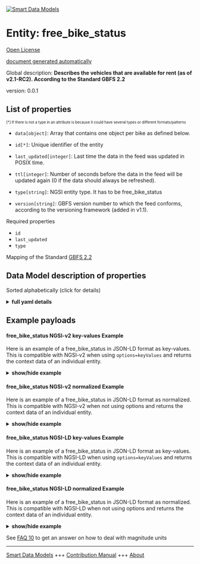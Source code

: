 <!-- 10-Header -->    
[![Smart Data Models](https://smartdatamodels.org/wp-content/uploads/2022/01/SmartDataModels_logo.png "Logo")](https://smartdatamodels.org)    
Entity: free_bike_status    
========================<!-- /10-Header -->    
<!-- 15-License -->    
[Open License](https://github.com/smart-data-models//dataModel.GBFS/blob/master/free_bike_status/LICENSE.md)    
[document generated automatically](https://docs.google.com/presentation/d/e/2PACX-1vTs-Ng5dIAwkg91oTTUdt8ua7woBXhPnwavZ0FxgR8BsAI_Ek3C5q97Nd94HS8KhP-r_quD4H0fgyt3/pub?start=false&loop=false&delayms=3000#slide=id.gb715ace035_0_60)    
<!-- /15-License -->    
<!-- 20-Description -->    
Global description: **Describes the vehicles that are available for rent (as of v2.1-RC2). According to the Standard GBFS 2.2**    
version: 0.0.1    
<!-- /20-Description -->    
<!-- 30-PropertiesList -->    
## List of properties    
<sup><sub>[*] If there is not a type in an attribute is because it could have several types or different formats/patterns</sub></sup>    
- `data[object]`: Array that contains one object per bike as defined below.  	    
- `id[*]`: Unique identifier of the entity  - `last_updated[integer]`: Last time the data in the feed was updated in POSIX time.  - `ttl[integer]`: Number of seconds before the data in the feed will be updated again (0 if the data should always be refreshed).  - `type[string]`: NGSI entity type. It has to be free_bike_status  - `version[string]`: GBFS version number to which the feed conforms, according to the versioning framework (added in v1.1).  <!-- /30-PropertiesList -->    
<!-- 35-RequiredProperties -->    
Required properties    
- `id`  - `last_updated`  - `type`  <!-- /35-RequiredProperties -->    
<!-- 40-RequiredProperties -->    
Mapping of the Standard [GBFS 2.2](https://github.com/NABSA/gbfs/blob/v2.2/gbfs.md)    
<!-- /40-RequiredProperties -->    
<!-- 50-DataModelHeader -->    
## Data Model description of properties    
Sorted alphabetically (click for details)    
<!-- /50-DataModelHeader -->    
<!-- 60-ModelYaml -->    
<details><summary><strong>full yaml details</strong></summary>      
```yaml    
free_bike_status:      
  description: Describes the vehicles that are available for rent (as of v2.1-RC2). According to the Standard GBFS 2.2      
  properties:      
    data:      
      description: Array that contains one object per bike as defined below.      
      properties:      
        bikes:      
          items:      
            properties:      
              bike_id:      
                description: Rotating (as of v2.0) identifier of a vehicle.      
                type: string      
              current_range_meters:      
                description: The furthest distance in meters that the vehicle can travel without recharging or refueling with the vehicle's current charge or fuel (added in v2.1-RC).      
                minimum: 0      
                type: number      
              is_disabled:      
                description: 'Is the vehicle currently disabled (broken)?'      
                type: boolean      
              is_reserved:      
                description: 'Is the vehicle currently reserved?'      
                type: boolean      
              last_reported:      
                description: The last time this vehicle reported its status to the operator's backend in POSIX time (added in v2.1-RC).      
                minimum: 1450155600      
                type: number      
              lat:      
                description: The latitude of the vehicle.      
                maximum: 90      
                minimum: -90      
                type: number      
              lon:      
                description: The longitude of the vehicle.      
                maximum: 180      
                minimum: -180      
                type: number      
              pricing_plan_id:      
                description: The plan_id of the pricing plan this vehicle is eligible for (added in v2.1-RC2).      
                type: string      
              rental_uris:      
                description: 'Contains rental uris for Android, iOS, and web in the android, ios, and web fields (added in v1.1).'      
                properties:      
                  android:      
                    description: URI that can be passed to an Android app with an intent (added in v1.1).      
                    format: uri      
                    type: string      
                  ios:      
                    description: URI that can be used on iOS to launch the rental app for this vehicle (added in v1.1).      
                    format: uri      
                    type: string      
                  web:      
                    description: URL that can be used by a web browser to show more information about renting this vehicle (added in v1.1).      
                    format: uri      
                    type: string      
                type: object      
              station_id:      
                description: Identifier referencing the station_id if the vehicle is currently at a station (added in v2.1-RC2).      
                type: string      
              vehicle_type_id:      
                description: The vehicle_type_id of this vehicle (added in v2.1-RC).      
                type: string      
            required:      
              - bike_id      
              - is_reserved      
              - is_disabled      
            type: object      
          required:      
            - bikes      
          type: array      
      type: object      
      x-ngsi:      
        type: Property      
    id:      
      anyOf:      
        - description: Identifier format of any NGSI entity      
          maxLength: 256      
          minLength: 1      
          pattern: ^[\w\-\.\{\}\$\+\*\[\]`|~^@!,:\\]+$      
          type: string      
          x-ngsi:      
            type: Property      
        - description: Identifier format of any NGSI entity      
          format: uri      
          type: string      
          x-ngsi:      
            type: Property      
      description: Unique identifier of the entity      
      x-ngsi:      
        type: Property      
    last_updated:      
      description: Last time the data in the feed was updated in POSIX time.      
      minimum: 1450155600      
      type: integer      
      x-ngsi:      
        type: Property      
    ttl:      
      description: Number of seconds before the data in the feed will be updated again (0 if the data should always be refreshed).      
      minimum: 0      
      type: integer      
      x-ngsi:      
        type: Property      
    type:      
      description: NGSI entity type. It has to be free_bike_status      
      enum:      
        - free_bike_status      
      type: string      
      x-ngsi:      
        type: Property      
    version:      
      description: 'GBFS version number to which the feed conforms, according to the versioning framework (added in v1.1).'      
      enum:      
        - 2.2      
        - 3.0-RC      
        - 3.0      
      type: string      
      x-ngsi:      
        type: Property      
  required:      
    - id      
    - last_updated      
    - type      
  type: object      
  x-derived-from: https://github.com/NABSA/gbfs/blob/v2.2/gbfs.md      
  x-disclaimer: 'Redistribution and use in source and binary forms, with or without modification, are permitted  provided that the license conditions are met. Copyleft (c) 2022 Contributors to Smart Data Models Program'      
  x-license-url: https://github.com/smart-data-models/dataModel.GBFS/blob/master/free_bike_status/LICENSE.md      
  x-model-schema: https://smart-data-models.github.io/dataModel.GBFS/free_bike_status/schema.json      
  x-model-tags: GBFS      
  x-version: 0.0.1      
```    
</details>      
<!-- /60-ModelYaml -->    
<!-- 70-MiddleNotes -->    
<!-- /70-MiddleNotes -->    
<!-- 80-Examples -->    
## Example payloads      
#### free_bike_status NGSI-v2 key-values Example      
Here is an example of a free_bike_status in JSON-LD format as key-values. This is compatible with NGSI-v2 when  using `options=keyValues` and returns the context data of an individual entity.    
<details><summary><strong>show/hide example</strong></summary>      
```json  
{  
  "id": "urn:ngsi-ld:free_bike_status:id:ZMAW:94046191",  
  "type": "free_bike_status",  
  "last_updated": 1450156464,  
  "ttl": 864,  
  "version": "3.0-RC",  
  "data": {  
    "bikes": [  
      {  
        "bike_id": "bike:001:0023",  
        "lat": 9.6,  
        "lon": 18.6,  
        "is_reserved": true,  
        "is_disabled": false,  
        "rental_uris": {  
          "android": "urn:ngsi-ld:free_bike_status:android:DDCU:76475938",  
          "ios": "urn:ngsi-ld:free_bike_status:ios:OJIQ:89241157",  
          "web": "urn:ngsi-ld:free_bike_status:web:XCVS:38778408"  
        },  
        "vehicle_type_id": "regular bike",  
        "last_reported": 1450156464,  
        "current_range_meters": 864.6,  
        "station_id": "Madrid puerta del sol",  
        "pricing_plan_id": "Tourist 1 day"  
      },  
      {  
        "bike_id": "bike:001:0024",  
        "lat": 9.6,  
        "lon": 18.6,  
        "is_reserved": true,  
        "is_disabled": false,  
        "rental_uris": {  
          "android": "urn:ngsi-ld:free_bike_status:android:DDCU:76475938",  
          "ios": "urn:ngsi-ld:free_bike_status:ios:OJIQ:89241157",  
          "web": "urn:ngsi-ld:free_bike_status:web:XCVS:38778408"  
        },  
        "vehicle_type_id": "regular bike",  
        "last_reported": 1450156464,  
        "current_range_meters": 864.6,  
        "station_id": "Madrid puerta del sol",  
        "pricing_plan_id": "Tourist 1 day"  
      }  
    ]  
  }  
}  
```  
</details>    
#### free_bike_status NGSI-v2 normalized Example      
Here is an example of a free_bike_status in JSON-LD format as normalized. This is compatible with NGSI-v2 when not using options and returns the context data of an individual entity.    
<details><summary><strong>show/hide example</strong></summary>      
```json  
{  
  "id": "urn:ngsi-ld:free_bike_status:id:ZMAW:94046191",  
  "type": "free_bike_status",  
  "last_updated": {  
    "type": "Number",  
    "value": 1450156464  
  },  
  "ttl": {  
    "type": "Number",  
    "value": 864  
  },  
  "version": {  
    "type": "Text",  
    "value": "3.0-RC"  
  },  
  "data": {  
    "type": "StructuredValue",  
    "value": {  
      "bikes": [  
        {  
          "bike_id": "bike:001:0023",  
          "lat": 9.6,  
          "lon": 18.6,  
          "is_reserved": true,  
          "is_disabled": false,  
          "rental_uris": {  
            "android": "urn:ngsi-ld:free_bike_status:android:DDCU:76475938",  
            "ios": "urn:ngsi-ld:free_bike_status:ios:OJIQ:89241157",  
            "web": "urn:ngsi-ld:free_bike_status:web:XCVS:38778408"  
          },  
          "vehicle_type_id": "regular bike",  
          "last_reported": 1450156464,  
          "current_range_meters": 864.6,  
          "station_id": "Madrid puerta del sol",  
          "pricing_plan_id": "Tourist 1 day"  
        },  
        {  
          "bike_id": "bike:001:0024",  
          "lat": 9.6,  
          "lon": 18.6,  
          "is_reserved": true,  
          "is_disabled": false,  
          "rental_uris": {  
            "android": "urn:ngsi-ld:free_bike_status:android:DDCU:76475938",  
            "ios": "urn:ngsi-ld:free_bike_status:ios:OJIQ:89241157",  
            "web": "urn:ngsi-ld:free_bike_status:web:XCVS:38778408"  
          },  
          "vehicle_type_id": "regular bike",  
          "last_reported": 1450156464,  
          "current_range_meters": 864.6,  
          "station_id": "Madrid puerta del sol",  
          "pricing_plan_id": "Tourist 1 day"  
        }  
      ]  
    }  
  }  
}  
```  
</details>    
#### free_bike_status NGSI-LD key-values Example      
Here is an example of a free_bike_status in JSON-LD format as key-values. This is compatible with NGSI-LD when  using `options=keyValues` and returns the context data of an individual entity.    
<details><summary><strong>show/hide example</strong></summary>      
```json  
{  
  "id": "urn:ngsi-ld:free_bike_status:id:ZMAW:94046191",  
  "type": "free_bike_status",  
  "last_updated": 1450156464,  
  "ttl": 864,  
  "version": "3.0-RC",  
  "data": {  
    "bikes": [  
      {  
        "bike_id": "bike:001:0023",  
        "lat": 9.6,  
        "lon": 18.6,  
        "is_reserved": true,  
        "is_disabled": false,  
        "rental_uris": {  
          "android": "urn:ngsi-ld:free_bike_status:android:DDCU:76475938",  
          "ios": "urn:ngsi-ld:free_bike_status:ios:OJIQ:89241157",  
          "web": "urn:ngsi-ld:free_bike_status:web:XCVS:38778408"  
        },  
        "vehicle_type_id": "regular bike",  
        "last_reported": 1450156464,  
        "current_range_meters": 864.6,  
        "station_id": "Madrid puerta del sol",  
        "pricing_plan_id": "Tourist 1 day"  
      },  
      {  
        "bike_id": "bike:001:0024",  
        "lat": 9.6,  
        "lon": 18.6,  
        "is_reserved": true,  
        "is_disabled": false,  
        "rental_uris": {  
          "android": "urn:ngsi-ld:free_bike_status:android:DDCU:76475938",  
          "ios": "urn:ngsi-ld:free_bike_status:ios:OJIQ:89241157",  
          "web": "urn:ngsi-ld:free_bike_status:web:XCVS:38778408"  
        },  
        "vehicle_type_id": "regular bike",  
        "last_reported": 1450156464,  
        "current_range_meters": 864.6,  
        "station_id": "Madrid puerta del sol",  
        "pricing_plan_id": "Tourist 1 day"  
      }  
    ]  
  },  
  "@context": [  
    "https://smartdatamodels.org/context.jsonld",  
    "https://raw.githubusercontent.com/smart-data-models/dataModel.GBFS/master/context.jsonld"  
  ]  
}  
```  
</details>    
#### free_bike_status NGSI-LD normalized Example      
Here is an example of a free_bike_status in JSON-LD format as normalized. This is compatible with NGSI-LD when not using options and returns the context data of an individual entity.    
<details><summary><strong>show/hide example</strong></summary>      
```json  
{  
    "id": "urn:ngsi-ld:free_bike_status:id:ZMAW:94046191",  
    "type": "free_bike_status",  
    "last_updated": {  
        "type": "Property",  
        "value": 1450156464  
    },  
    "ttl": {  
        "type": "Property",  
        "value": 864  
    },  
    "version": {  
        "type": "Property",  
        "value": "3.0-RC"  
    },  
    "data": {  
        "type": "Property",  
        "value": {  
            "bikes": [  
                {  
                    "bike_id": "bike:001:0023",  
                    "lat": 9.6,  
                    "lon": 18.6,  
                    "is_reserved": true,  
                    "is_disabled": false,  
                    "rental_uris": {  
                        "android": "urn:ngsi-ld:free_bike_status:android:DDCU:76475938",  
                        "ios": "urn:ngsi-ld:free_bike_status:ios:OJIQ:89241157",  
                        "web": "urn:ngsi-ld:free_bike_status:web:XCVS:38778408"  
                    },  
                    "vehicle_type_id": "regular bike",  
                    "last_reported": 1450156464,  
                    "current_range_meters": 864.6,  
                    "station_id": "Madrid puerta del sol",  
                    "pricing_plan_id": "Tourist 1 day"  
                },  
                {  
                    "bike_id": "bike:001:0024",  
                    "lat": 9.6,  
                    "lon": 18.6,  
                    "is_reserved": true,  
                    "is_disabled": false,  
                    "rental_uris": {  
                        "android": "urn:ngsi-ld:free_bike_status:android:DDCU:76475938",  
                        "ios": "urn:ngsi-ld:free_bike_status:ios:OJIQ:89241157",  
                        "web": "urn:ngsi-ld:free_bike_status:web:XCVS:38778408"  
                    },  
                    "vehicle_type_id": "regular bike",  
                    "last_reported": 1450156464,  
                    "current_range_meters": 864.6,  
                    "station_id": "Madrid puerta del sol",  
                    "pricing_plan_id": "Tourist 1 day"  
                }  
            ]  
        }  
    },  
    "@context": [  
        "https://smartdatamodels.org/context.jsonld",  
        "https://raw.githubusercontent.com/smart-data-models/dataModel.GBFS/master/context.jsonld"  
    ]  
}  
```  
</details><!-- /80-Examples -->    
<!-- 90-FooterNotes -->    
<!-- /90-FooterNotes -->    
<!-- 95-Units -->    
See [FAQ 10](https://smartdatamodels.org/index.php/faqs/) to get an answer on how to deal with magnitude units    
<!-- /95-Units -->    
<!-- 97-LastFooter -->    
---    
[Smart Data Models](https://smartdatamodels.org) +++ [Contribution Manual](https://bit.ly/contribution_manual) +++ [About](https://bit.ly/Introduction_SDM)<!-- /97-LastFooter -->    
